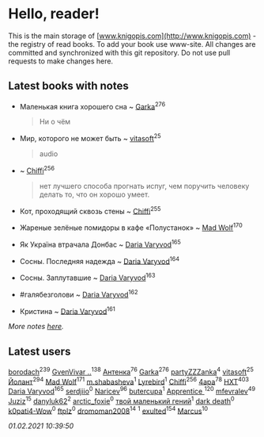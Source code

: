 # Hello, reader!
This is the main storage of [www.knigopis.com](http://www.knigopis.com) - the registry of read books.
To add your book use www-site. All changes are committed and synchronized with this git repository.
Do not use pull requests to make changes here.


## Latest books with notes
* Маленькая книга хорошего сна ~ [Garka](users/115/115753719718250012620-google)<sup>276</sup>
    > Ни о чём

* Мир, которого не может быть ~ [vitasoft](users/474/47446642-vkontakte)<sup>25</sup>
    > audio

*  ~ [Chiffi](users/105/105831994080785626680-google)<sup>256</sup>
    > нет лучшего способа прогнать испуг, чем поручить человеку делать то, что он хорошо умеет.

* Кот, проходящий сквозь стены ~ [Chiffi](users/105/105831994080785626680-google)<sup>255</sup>

* Жареные зелёные помидоры в кафе «Полустанок» ~ [Mad Wolf](users/947/94738840-vkontakte)<sup>170</sup>

* Як Україна втрачала Донбас ~ [Daria Varyvod](users/829/829893410524253-facebook)<sup>165</sup>

* Сосны. Последняя надежда ~ [Daria Varyvod](users/829/829893410524253-facebook)<sup>164</sup>

* Сосны. Заплутавшие ~ [Daria Varyvod](users/829/829893410524253-facebook)<sup>163</sup>

* #галябезголови ~ [Daria Varyvod](users/829/829893410524253-facebook)<sup>162</sup>

* Кристина ~ [Daria Varyvod](users/829/829893410524253-facebook)<sup>161</sup>


_More notes [here](latest_books_with_notes.md)._


## Latest users
[borodach](users/157/15706320-vkontakte)<sup>239</sup> 
[GvenVivar ..](users/158/158266434925901-facebook)<sup>138</sup> 
[Антенка](users/118/118158645037334943900-google)<sup>76</sup> 
[Garka](users/115/115753719718250012620-google)<sup>276</sup> 
[partyZZZanka](users/931/9315852-vkontakte)<sup>4</sup> 
[vitasoft](users/474/47446642-vkontakte)<sup>25</sup> 
[Йолант](users/104/104690883692185089260-google)<sup>294</sup> 
[Mad Wolf](users/947/94738840-vkontakte)<sup>171</sup> 
[m.shabasheva](users/205/205788234-yandex)<sup>1</sup> 
[Lyrebird](users/104/104693265648747604929-google)<sup>1</sup> 
[Chiffi](users/105/105831994080785626680-google)<sup>256</sup> 
[4apa](users/117/117392596378069249667-google)<sup>78</sup> 
[HXT](users/100/100002563462782-facebook)<sup>403</sup> 
[Daria Varyvod](users/829/829893410524253-facebook)<sup>165</sup> 
[serdjiio](users/381/381860300-vkontakte)<sup>0</sup> 
[Naricev](users/107/107090515204537133928-google)<sup>96</sup> 
[butercupa](users/193/193697993-vkontakte)<sup>1</sup> 
[Apprentice ](users/528/52821952-vkontakte)<sup>120</sup> 
[mfevralev](users/140/140966150-vkontakte)<sup>49</sup> 
[Juziz](users/396/396008489-vkontakte)<sup>15</sup> 
[danyluk62](users/374/374149854-vkontakte)<sup>2</sup> 
[arctic_foxie](users/100/100319841-vkontakte)<sup>0</sup> 
[твой маленький гений](users/315/315647032-yandex)<sup>1</sup> 
[dark death](users/517/5175580462988229760-mailru)<sup>0</sup> 
[k0pati4-Wow](users/537/537324487-yandex)<sup>0</sup> 
[ftplz](users/116/116018672874380289920-google)<sup>0</sup> 
[dromoman2008](users/444/44461886-yandex)<sup>14</sup> 
[](users/604/6040318868800313324-mailru)<sup>1</sup> 
[exulted](users/100/100599204551896265722-google)<sup>154</sup> 
[Marcus](users/271/2710776892572610-facebook)<sup>10</sup> 


_01.02.2021 10:39:50_
